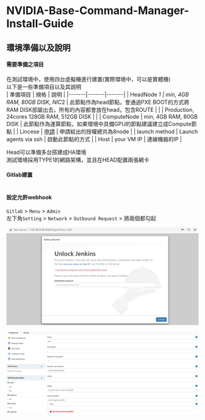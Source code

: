 # NVIDIA-Base-Command-Manager-Install-Guide
 
## 環境準備以及說明  

#### 需要準備之項目   

在測試環境中，使用四台虛擬機進行建置(實際環境中，可以是實體機)  
以下是一些準備項目以及其說明  
 | 準備項目 | 規格 | 說明 | 
|-------|-------|-------| 
| HeadNode *1 | min, 4GB RAM, 80GB DISK, NIC*2 | 此節點作為head節點，會通過PXE BOOT的方式將RAM DISK部屬出去，所有的內容都會放在head，包含ROUTE |
|  | Production, 24cores 128GB RAM, 512GB DISK |  |
| ComputeNode | min, 4GB RAM, 80GB DISK | 此節點作為運算節點，如果環境中具備GPU的節點建議建立成Compute節點 |
| Lincese | [申請](https://customer.brightcomputing.com/Customer-Login) | 申請給出的授權總共為8node |
| launch method | Launch agents via ssh | 啟動此節點的方式 |
| Host | your VM IP | 連線機器的IP |

Head可以準備多台搭建成HA環境  
測試環境採用TYPE1的網路架構，並且在HEAD配置兩張網卡  

#### Gitlab建置   
```

```

#### 設定允許webhook   
`Gitlab` > `Menu` > `Admin`  
左下角`Setting` > `Network` > `Outbound Request` > 將兩個都勾起  


![img](https://github.com/ReSin-Yan/Kubernetes-Opensource-Project/blob/main/CICD/Jenkins/cicd/input%20token.PNG)   




![img](https://github.com/ReSin-Yan/Kubernetes-Opensource-Project/blob/main/CICD/Jenkins/cicd/addnode2.PNG)   



